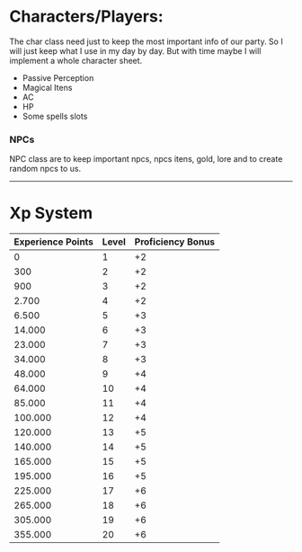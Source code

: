 # Characters/Players:

The char class need just to keep the most important info of our party. So I will just keep what I use in my day by day. But with time maybe I will implement a whole character sheet.

- Passive Perception
- Magical Itens
- AC
- HP
- Some spells slots

### NPCs

NPC class are to keep important npcs, npcs itens, gold, lore and to create random npcs to us.

---

# Xp System

| Experience Points | Level | Proficiency Bonus |
| ----------------- | ----- | ----------------- |
| 0                 | 1     | +2                |
| 300               | 2     | +2                |
| 900               | 3     | +2                |
| 2.700             | 4     | +2                |
| 6.500             | 5     | +3                |
| 14.000            | 6     | +3                |
| 23.000            | 7     | +3                |
| 34.000            | 8     | +3                |
| 48.000            | 9     | +4                |
| 64.000            | 10    | +4                |
| 85.000            | 11    | +4                |
| 100.000           | 12    | +4                |
| 120.000           | 13    | +5                |
| 140.000           | 14    | +5                |
| 165.000           | 15    | +5                |
| 195.000           | 16    | +5                |
| 225.000           | 17    | +6                |
| 265.000           | 18    | +6                |
| 305.000           | 19    | +6                |
| 355.000           | 20    | +6                |
